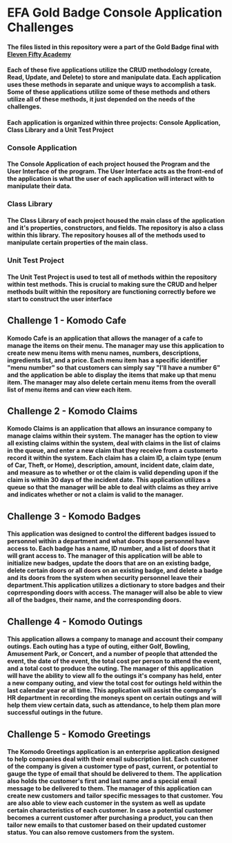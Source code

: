 # EFA Gold Badge Console Application Challenges

#### The files listed in this repository were a part of the Gold Badge final with [Eleven Fifty Academy](https://www.elevenfifty.org/)

#### Each of these five applications utilize the CRUD methodology (create, Read, Update, and Delete) to store and manipulate data. Each application uses these methods in separate and unique ways to accomplish a task. Some of these applications utilize some of these methods and others utilize all of these methods, it just depended on the needs of the challenges. 

#### Each application is organized within three projects: __Console Application__, __Class Library__ and a __Unit Test Project__

### Console Application

#### The Console Application of each project housed the Program and the User Interface of the program. The User Interface acts as the front-end of the application is what the user of each application will interact with to manipulate their data. 

### Class Library

#### The Class Library of each project housed the main class of the application and it's properties, constructors, and fields. The repository is also a class within this library. The repository houses all of the methods used to manipulate certain properties of the main class.

### Unit Test Project

#### The Unit Test Project is used to test all of methods within the repository within test methods. This is crucial to making sure the CRUD and helper methods built within the repository are functioning correctly before we start to construct the user interface

## Challenge 1 - Komodo Cafe

#### Komodo Cafe is an application that allows the manager of a cafe to manage the items on their menu. The manager may use this application to create new menu items with menu names, numbers, descriptions, ingredients list, and a price. Each menu item has a specific identifier "menu number" so that customers can simply say "I'll have a number 6" and the application be able to display the items that make up that menu item. The manager may also delete certain menu items from the overall list of menu items and can view each item.

## Challenge 2 - Komodo Claims

#### Komodo Claims is an application that allows an insurance company to manage claims within their system. The manager has the option to view all existing claims within the system, deal with claims in the list of claims in the queue, and enter a new claim that they receive from a customerto record it within the system. Each claim has a claim ID, a claim type (enum of Car, Theft, or Home), description, amount, incident date, claim date, and measure as to whether or ot the claim is valid depending upon if the claim is within 30 days of the incident date. This application utilizes a queue so that the manager will be able to deal with claims as they arrive and indicates whether or not a claim is valid to the manager. 

## Challenge 3 - Komodo Badges

#### This application was designed to control the different badges issued to personnel within a department and what doors those personnel have access to. Each badge has a name, ID number, and a list of doors that it will grant access to. The manager of this application will be able to initialize new badges, update the doors that are on an existing badge, delete certain doors or all doors on an existing badge, and delete a badge and its doors from the system when security personnel leave their department.This application utilizes a dictionary to store badges and their coprresponding doors with access. The manager will also be able to view all of the badges, their name, and the corresponding doors. 

## Challenge 4 - Komodo Outings

#### This application allows a company to manage and account their company outings. Each outing has a type of outing, either Golf, Bowling, Amusement Park, or Concert, and a number of people that attended the event, the date of the event, the total cost per person to attend the event, and a total cost to produce the outing. The manager of this application will have the ability to view all fo the outings it's company has held, enter a new company outing, and view the total cost for outings held within the last calendar year or all time. This application will assist the company's HR department in recording the moneys spent on certain outings and will help them view certain data, such as attendance, to help them plan more successful outings in the future.

## Challenge 5 - Komodo Greetings

#### The Komodo Greetings application is an enterprise application designed to help companies deal with their email subscription list. Each customer of the company is given a customer type of past, current, or potential to gauge the type of email that should be delivered to them. The application also holds the customer's first and last name and a special email message to be delivered to them. The manager of this application can create new customers and tailor specific messages to that customer. You are also able to view each customer in the system as well as update certain characteristics of each customer. In case a potential customer becomes a current customer after purchasing a product, you can then tailor new emails to that customer based on their updated customer status. You can also remove customers from the system.

